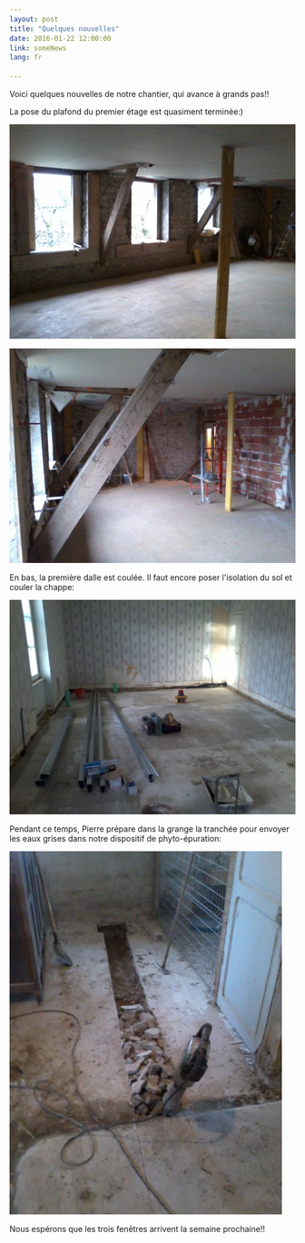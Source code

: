 ```yaml
---
layout: post
title: "Quelques nouvelles"
date: 2016-01-22 12:00:00
link: someNews
lang: fr

---
```


Voici quelques nouvelles de notre chantier, qui avance à grands pas!!

La pose du plafond du premier étage est quasiment terminée:) 

![](/images/plafond.jpg)

![](/images/plafond2.jpg)

En bas, la première dalle est coulée. Il faut encore poser l'isolation du sol et couler la chappe:

![](/images/dalle.jpg)

Pendant ce temps, Pierre prépare dans la grange la tranchée pour envoyer les eaux grises dans notre dispositif de phyto-épuration:

![](/images/tranchee.jpg)

Nous espérons que les trois fenêtres arrivent la semaine prochaine!!
